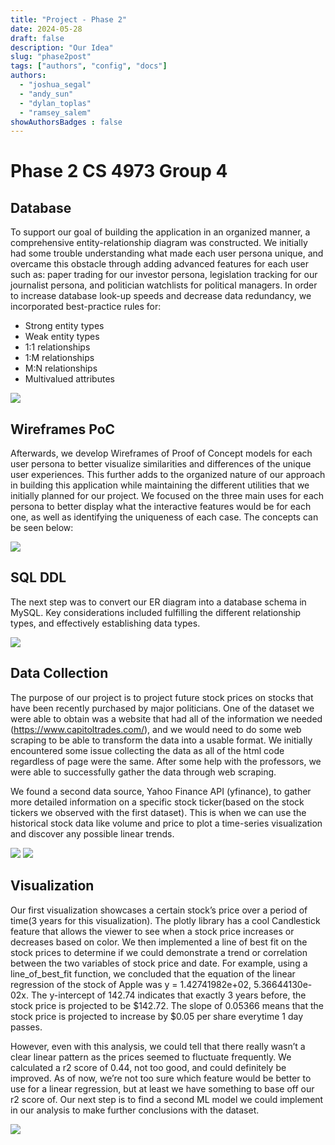```yaml
---
title: "Project - Phase 2"
date: 2024-05-28
draft: false
description: "Our Idea"
slug: "phase2post"
tags: ["authors", "config", "docs"]
authors:
  - "joshua_segal"
  - "andy_sun"
  - "dylan_toplas"
  - "ramsey_salem"
showAuthorsBadges : false
---
```


# Phase 2 CS 4973 Group 4

## Database 

To support our goal of building the application in an organized manner, a comprehensive entity-relationship diagram was constructed. We initially had some trouble understanding what made each user persona unique, and overcame this obstacle through adding advanced features for each user such as: paper trading for our investor persona, legislation tracking for our journalist persona, and politician watchlists for political managers. In order to increase database look-up speeds and decrease data redundancy, we incorporated best-practice rules for:
- Strong entity types
- Weak entity types
- 1:1 relationships
- 1:M relationships
- M:N relationships
- Multivalued attributes


<img src="https://i.imgur.com/bpkJ9rb.png">
<class="center"/>

## Wireframes PoC

Afterwards, we develop Wireframes of Proof of Concept models for each user persona to better visualize similarities and differences of the unique user experiences. This further adds to the organized nature of our approach in building this application while maintaining the different utilities that we initially planned for our project. We focused on the three main uses for each persona to better display what the interactive features would be for each one, as well as identifying the uniqueness of each case. The concepts can be seen below:

<img src="https://i.imgur.com/pQtS9nP.png"> 
<class="center"/>

## SQL DDL

The next step was to convert our ER diagram into a database schema in MySQL. Key considerations included fulfilling the different relationship types, and effectively establishing data types.

<img src="https://i.imgur.com/83xUkcC.png">
<class="center"/>

## Data Collection 

The purpose of our project is to project future stock prices on stocks that have been recently purchased by major politicians. One of the dataset we were able to obtain was a website that had all of the information we needed (https://www.capitoltrades.com/), and we would need to do some web scraping to be able to transform the data into a usable format. We initially encountered some issue collecting the data as all of the html code regardless of page were the same. After some help with the professors, we were able to successfully gather the data through web scraping.

We found a second data source, Yahoo Finance API (yfinance), to gather more detailed information on a specific stock ticker(based on the stock tickers we observed with the first dataset). This is when we can use the historical stock data like volume and price to plot a time-series visualization and discover any possible linear trends. 

<img src="https://i.imgur.com/e5JsUks.png">
<class="center"/>

<img src="https://imgur.com/a/uPVYOR5.png">
<class="center"/>

## Visualization 

Our first visualization showcases a certain stock’s price over a period of time(3 years for this visualization). The plotly library has a cool Candlestick feature that allows the viewer to see when a stock price increases or decreases based on color. We then implemented a line of best fit on the stock prices to determine if we could demonstrate a trend or correlation between the two variables of stock price and date. For example, using a line_of_best_fit function, we concluded that the equation of the linear regression of the stock of Apple was y = 1.42741982e+02, 5.36644130e-02x. The y-intercept of 142.74 indicates that exactly 3 years before, the stock price is projected to be $142.72. The slope of 0.05366 means that the stock price is projected to increase by $0.05 per share everytime 1 day passes.

However, even with this analysis, we could tell that there really wasn’t a clear linear pattern as the prices seemed to fluctuate frequently. We calculated a r2 score of 0.44, not too good, and could definitely be improved. As of now, we’re not too sure which feature would be better to use for a linear regression, but at least we have something to base off our r2 score of. Our next step is to find a second ML model we could implement in our analysis to make further conclusions with the dataset.

<img src="https://i.imgur.com/tuzp6Af.png">
<class="center"/>